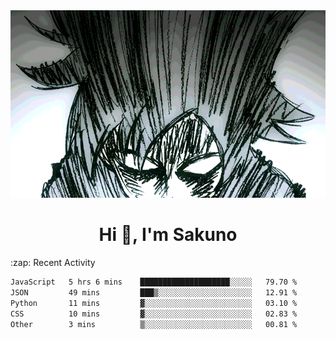 <body>
<h1 align="center"></h1>
<br>
<div align="center">
<img width="auto" height="300" src="Img/mobFreakoutLonger.gif"/>
</div>
</div>
<h1 align="center">Hi 👋, I'm Sakuno</h1>
:zap: Recent Activity

<!--START_SECTION:waka-->

```txt
JavaScript   5 hrs 6 mins    ████████████████████░░░░░   79.70 %
JSON         49 mins         ███▒░░░░░░░░░░░░░░░░░░░░░   12.91 %
Python       11 mins         ▓░░░░░░░░░░░░░░░░░░░░░░░░   03.10 %
CSS          10 mins         ▓░░░░░░░░░░░░░░░░░░░░░░░░   02.83 %
Other        3 mins          ▒░░░░░░░░░░░░░░░░░░░░░░░░   00.81 %
```

<!--END_SECTION:waka-->
